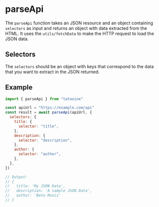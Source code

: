 # parseApi

The `parseApi` function takes an JSON resource and an object containing `selectors` as input and returns an object with data extracted from the HTML. It uses the `utils/fetchData` to make the HTTP request to load the JSON data.

## Selectors

The `selectors` should be an object with keys that correspond to the data that you want to extract in the JSON returned.

## Example

```javascript
import { parseApi } from "tatooine"

const apiUrl = "https://example.com/api"
const result = await parseApi(apiUrl, {
  selectors: {
    title: {
      selector: "title",
    },
    description: {
      selector: "description",
    },
    author: {
      selector: "author",
    },
  },
})

// Output:
// {
//   title: 'My JSON Data',
//   description: 'A sample JSON Data',
//   author: 'Beto Muniz'
// }
```
